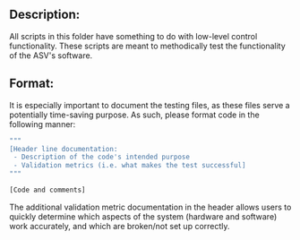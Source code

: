 ## Description:
All scripts in this folder have something to do with low-level control functionality.
These scripts are meant to methodically test the functionality of the ASV's software.

## Format:
It is especially important to document the testing files, as these files serve a potentially time-saving purpose. As such, please format code in the following manner:

```bash
"""
[Header line documentation:
 - Description of the code's intended purpose
 - Validation metrics (i.e. what makes the test successful]
"""

[Code and comments]
```

The additional validation metric documentation in the header allows users to quickly determine which aspects of the system (hardware and software) work accurately, and which are broken/not set up correctly.